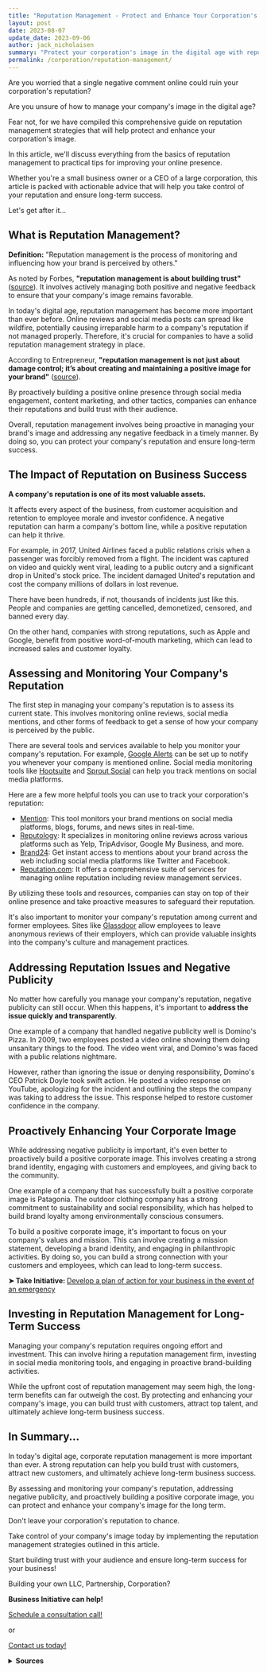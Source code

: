 ```yaml
---
title: "Reputation Management - Protect and Enhance Your Corporation's Image"
layout: post
date: 2023-08-07
update_date: 2023-09-06
author: jack_nicholaisen
summary: "Protect your corporation's image in the digital age with reputation management strategies. Learn actionable tips to enhance your online presence NOW!"
permalink: /corporation/reputation-management/
---
```


Are you worried that a single negative comment online could ruin your corporation's reputation? 

Are you unsure of how to manage your company's image in the digital age?

Fear not, for we have compiled this comprehensive guide on reputation management strategies that will help protect and enhance your corporation's image.

In this article, we'll discuss everything from the basics of reputation management to practical tips for improving your online presence.

Whether you're a small business owner or a CEO of a large corporation, this article is packed with actionable advice that will help you take control of your reputation and ensure long-term success.

Let's get after it...

## What is Reputation Management?

**Definition:** "Reputation management is the process of monitoring and influencing how your brand is perceived by others."

As noted by Forbes, **"reputation management is about building trust"** ([source](https://www.forbes.com/sites/forbesagencycouncil/2021/04/06/what-is-reputation-management-and-how-can-it-improve-your-business/?sh=5c8f6b7e1d6d)). It involves actively managing both positive and negative feedback to ensure that your company's image remains favorable.

In today's digital age, reputation management has become more important than ever before. Online reviews and social media posts can spread like wildfire, potentially causing irreparable harm to a company's reputation if not managed properly. Therefore, it's crucial for companies to have a solid reputation management strategy in place.

According to Entrepreneur, **"reputation management is not just about damage control; it’s about creating and maintaining a positive image for your brand"** ([source](https://www.entrepreneur.com/article/283832)).

By proactively building a positive online presence through social media engagement, content marketing, and other tactics, companies can enhance their reputations and build trust with their audience.

Overall, reputation management involves being proactive in managing your brand's image and addressing any negative feedback in a timely manner. By doing so, you can protect your company's reputation and ensure long-term success.

## The Impact of Reputation on Business Success

**A company's reputation is one of its most valuable assets.** 

It affects every aspect of the business, from customer acquisition and retention to employee morale and investor confidence. A negative reputation can harm a company's bottom line, while a positive reputation can help it thrive.

For example, in 2017, United Airlines faced a public relations crisis when a passenger was forcibly removed from a flight. The incident was captured on video and quickly went viral, leading to a public outcry and a significant drop in United's stock price. The incident damaged United's reputation and cost the company millions of dollars in lost revenue.

There have been hundreds, if not, thousands of incidents just like this. People and companies are getting cancelled, demonetized, censored, and banned every day.

On the other hand, companies with strong reputations, such as Apple and Google, benefit from positive word-of-mouth marketing, which can lead to increased sales and customer loyalty.

## Assessing and Monitoring Your Company's Reputation

The first step in managing your company's reputation is to assess its current state. This involves monitoring online reviews, social media mentions, and other forms of feedback to get a sense of how your company is perceived by the public.

There are several tools and services available to help you monitor your company's reputation. For example, [Google Alerts](https://www.google.com/alerts) can be set up to notify you whenever your company is mentioned online. Social media monitoring tools like [Hootsuite](https://hootsuite.com/) and [Sprout Social](https://sproutsocial.com/) can help you track mentions on social media platforms.

Here are a few more helpful tools you can use to track your corporation's reputation:

-   [Mention](https://mention.com/en/): This tool monitors your brand mentions on social media platforms, blogs, forums, and news sites in real-time.
-   [Reputology](https://www.reputology.com/): It specializes in monitoring online reviews across various platforms such as Yelp, TripAdvisor, Google My Business, and more.
-   [Brand24](https://brand24.com/): Get instant access to mentions about your brand across the web including social media platforms like Twitter and Facebook.
-   [Reputation.com](https://reputation.com/): It offers a comprehensive suite of services for managing online reputation including review management services.

By utilizing these tools and resources, companies can stay on top of their online presence and take proactive measures to safeguard their reputation.

It's also important to monitor your company's reputation among current and former employees. Sites like [Glassdoor](https://www.glassdoor.com/index.htm) allow employees to leave anonymous reviews of their employers, which can provide valuable insights into the company's culture and management practices.

## Addressing Reputation Issues and Negative Publicity

No matter how carefully you manage your company's reputation, negative publicity can still occur. When this happens, it's important to **address the issue quickly and transparently**.

One example of a company that handled negative publicity well is Domino's Pizza. In 2009, two employees posted a video online showing them doing unsanitary things to the food. The video went viral, and Domino's was faced with a public relations nightmare.

However, rather than ignoring the issue or denying responsibility, Domino's CEO Patrick Doyle took swift action. He posted a video response on YouTube, apologizing for the incident and outlining the steps the company was taking to address the issue. This response helped to restore customer confidence in the company.

## Proactively Enhancing Your Corporate Image

While addressing negative publicity is important, it's even better to proactively build a positive corporate image. This involves creating a strong brand identity, engaging with customers and employees, and giving back to the community.

One example of a company that has successfully built a positive corporate image is Patagonia. The outdoor clothing company has a strong commitment to sustainability and social responsibility, which has helped to build brand loyalty among environmentally conscious consumers.

To build a positive corporate image, it's important to focus on your company's values and mission. This can involve creating a mission statement, developing a brand identity, and engaging in philanthropic activities. By doing so, you can build a strong connection with your customers and employees, which can lead to long-term success.

<p><b>➤ Take Initiative: </b> <a href="https://www.businessinitiative.org/corporation/crisis-management/">Develop a plan of action for your business in the event of an emergency</a></p>

## Investing in Reputation Management for Long-Term Success

Managing your company's reputation requires ongoing effort and investment. This can involve hiring a reputation management firm, investing in social media monitoring tools, and engaging in proactive brand-building activities.

While the upfront cost of reputation management may seem high, the long-term benefits can far outweigh the cost. By protecting and enhancing your company's image, you can build trust with customers, attract top talent, and ultimately achieve long-term business success.

## In Summary...

In today's digital age, corporate reputation management is more important than ever. A strong reputation can help you build trust with customers, attract new customers, and ultimately achieve long-term business success.

By assessing and monitoring your company's reputation, addressing negative publicity, and proactively building a positive corporate image, you can protect and enhance your company's image for the long term.

Don't leave your corporation's reputation to chance.

Take control of your company's image today by implementing the reputation management strategies outlined in this article.

Start building trust with your audience and ensure long-term success for your business!

Building your own LLC, Partnership, Corporation?

**Business Initiative can help!**

[Schedule a consultation call!](https://calendly.com/businessinitiative/30-minute-consultation-call)

or

[Contact us today!](https://www.businessinitiative.org/contact/)

<script async data-uid="0625212ce2" src="https://adept-hustler-4565.ck.page/0625212ce2/index.js"></script>

<details>
<summary><b>Sources</b></summary>
<br>
<ul>
<li><a href="https://www.forbes.com/sites/forbesagencycouncil/2020/09/25/reputation-management-why-its-important-and-how-to-do-it/?sh=6f52a3fa1c52">Forbes: Reputation Management: Why It's Important and How to Do It</a></li>
<li><a href="https://hbr.org/2001/01/the-value-of-corporate-reputation">Harvard Business Review: The Value of Corporate Reputation</a></li>
<li><a href="https://www.glassdoor.com/employers/blog/how-to-manage-your-companys-reputation-on-glassdoor/">Glassdoor: How to Manage Your Company's Reputation on Glassdoor</a></li>
<li><a href="https://www.entrepreneur.com/article/283832">Entrepreneur</a></li>
<li><a href="Mention">https://mention.com/en/</a></li>
<li><a href="https://www.reputology.com/">Reputology</a></li>
<li><a href="https://brand24.com/">Brand24</a></li>
<li><a href="https://reputation.com/">Reputation.com</a></li>
</ul>
</details>
